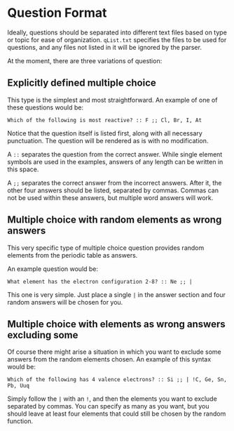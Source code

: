 # Question Format

Ideally, questions should be separated into different text files based on type or topic for ease of organization. 
`qList.txt` specifies the files to be used for questions, and any files not listed in it will be ignored by the parser.

At the moment, there are three variations of question:

## Explicitly defined multiple choice

This type is the simplest and most straightforward. An example of one of these questions would be:
```
Which of the following is most reactive? :: F ;; Cl, Br, I, At
```

Notice that the question itself is listed first, along with all necessary punctuation. The question will be rendered as is with no modification.

A `::` separates the question from the correct answer. While single element symbols are used in the examples, answers of any length can be written in this space.

A `;;` separates the correct answer from the incorrect answers. After it, the other four answers should be listed, separated by commas. 
Commas can not be used within these answers, but multiple word answers will work.

## Multiple choice with random elements as wrong answers

This very specific type of multiple choice question provides random elements from the periodic table as answers.

An example question would be:
```
What element has the electron configuration 2-8? :: Ne ;; |
```

This one is very simple. Just place a single `|` in the answer section and four random answers will be chosen for you.

## Multiple choice with elements as wrong answers excluding some

Of course there might arise a situation in which you want to exclude some answers from the random elements chosen. An example of this syntax would be:
```
Which of the following has 4 valence electrons? :: Si ;; | !C, Ge, Sn, Pb, Uuq
```
Simply follow the `|` with an `!`, and then the elements you want to exclude separated by commas. 
You can specify as many as you want, but you should leave at least four elements that could still be chosen by the random function.
